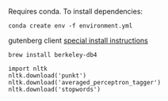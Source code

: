 
Requires conda. To install dependencies:

```
conda create env -f environment.yml
```


gutenberg client [special install instructions](https://github.com/c-w/gutenberg#python-3)

```
brew install berkeley-db4
```

```
import nltk
nltk.download('punkt')
nltk.download('averaged_perceptron_tagger')
nltk.download('stopwords')
```